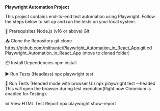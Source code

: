 **Playwright Automation Project**

This project contains end-to-end test automation using Playwright. Follow the steps below to set up and run the tests on your local system.

🔧 Prerequisites
Node.js (v16 or above)
Git

📥 Clone the Repository
git clone https://github.com/mithuntc/Playwright_Automation_in_React_App.git
cd Playwright_Automation_in_React_App (move to cloned folder)

📦 Install Dependencies
npm install

▶️ Run Tests (Headless)
npx playwright test

🧪 Run Tests (Headed mode with browser UI)
npx playwright test --headed
This will open the browser during test execution(Right now Chromium is enabled for Testing).

📊 View HTML Test Report
npx playwright show-report


